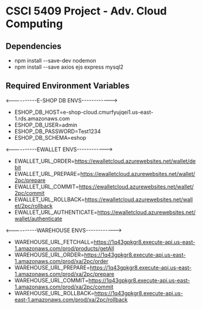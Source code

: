 # CSCI 5409 Project - Adv. Cloud Computing

## Dependencies
- npm install --save-dev nodemon 
- npm install --save axios ejs express mysql2

## Required Environment Variables
<----------E-SHOP DB ENVS------------>
- ESHOP_DB_HOST=e-shop-cloud.cmurfyujqei1.us-east-1.rds.amazonaws.com
- ESHOP_DB_USER=admin
- ESHOP_DB_PASSWORD=Test1234
- ESHOP_DB_SCHEMA=eshop

<----------EWALLET ENVS------------>
- EWALLET_URL_ORDER=https://ewalletcloud.azurewebsites.net/wallet/debit
- EWALLET_URL_PREPARE=https://ewalletcloud.azurewebsites.net/wallet/2pc/prepare
- EWALLET_URL_COMMIT=https://ewalletcloud.azurewebsites.net/wallet/2pc/commit
- EWALLET_URL_ROLLBACK=https://ewalletcloud.azurewebsites.net/wallet/2pc/rollback
- EWALLET_URL_AUTHENTICATE=https://ewalletcloud.azurewebsites.net/wallet/authenticate

 <----------WAREHOUSE ENVS------------>
- WAREHOUSE_URL_FETCHALL=https://1q43gpkgr8.execute-api.us-east-1.amazonaws.com/prod/products/getAll
- WAREHOUSE_URL_ORDER=https://1q43gpkgr8.execute-api.us-east-1.amazonaws.com/prod/xa/2pc/order
- WAREHOUSE_URL_PREPARE=https://1q43gpkgr8.execute-api.us-east-1.amazonaws.com/prod/xa/2pc/prepare
- WAREHOUSE_URL_COMMIT=https://1q43gpkgr8.execute-api.us-east-1.amazonaws.com/prod/xa/2pc/commit
- WAREHOUSE_URL_ROLLBACK=https://1q43gpkgr8.execute-api.us-east-1.amazonaws.com/prod/xa/2pc/rollback